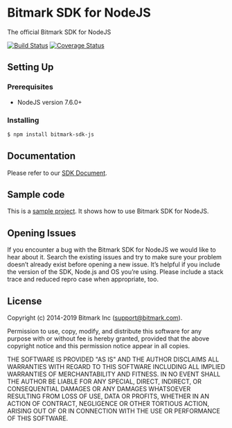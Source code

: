 # Bitmark SDK for NodeJS
The official Bitmark SDK for NodeJS

[![Build Status](https://travis-ci.org/bitmark-inc/bitmark-sdk-js.svg?branch=master)](https://travis-ci.org/bitmark-inc/bitmark-sdk-js)
[![Coverage Status](https://coveralls.io/repos/bitmark-inc/bitmark-sdk-js/badge.svg?branch=master)](https://coveralls.io/r/bitmark-inc/bitmark-sdk-js?branch=master)

## Setting Up

### Prerequisites

- NodeJS version 7.6.0+

### Installing

```sh
$ npm install bitmark-sdk-js
```

## Documentation

Please refer to our [SDK Document](https://sdk-docs.bitmark.com/).


## Sample code
This is a [sample project](sample/). It shows how to use Bitmark SDK for NodeJS.

## Opening Issues
If you encounter a bug with the Bitmark SDK for NodeJS we would like to hear about it. Search the existing issues and try to make sure your problem doesn’t already exist before opening a new issue. It’s helpful if you include the version of the SDK, Node.js and OS you’re using. Please include a stack trace and reduced repro case when appropriate, too.


## License

Copyright (c) 2014-2019 Bitmark Inc (support@bitmark.com).

Permission to use, copy, modify, and distribute this software for any
purpose with or without fee is hereby granted, provided that the above
copyright notice and this permission notice appear in all copies.

THE SOFTWARE IS PROVIDED "AS IS" AND THE AUTHOR DISCLAIMS ALL WARRANTIES
WITH REGARD TO THIS SOFTWARE INCLUDING ALL IMPLIED WARRANTIES OF
MERCHANTABILITY AND FITNESS. IN NO EVENT SHALL THE AUTHOR BE LIABLE FOR
ANY SPECIAL, DIRECT, INDIRECT, OR CONSEQUENTIAL DAMAGES OR ANY DAMAGES
WHATSOEVER RESULTING FROM LOSS OF USE, DATA OR PROFITS, WHETHER IN AN
ACTION OF CONTRACT, NEGLIGENCE OR OTHER TORTIOUS ACTION, ARISING OUT OF
OR IN CONNECTION WITH THE USE OR PERFORMANCE OF THIS SOFTWARE.
